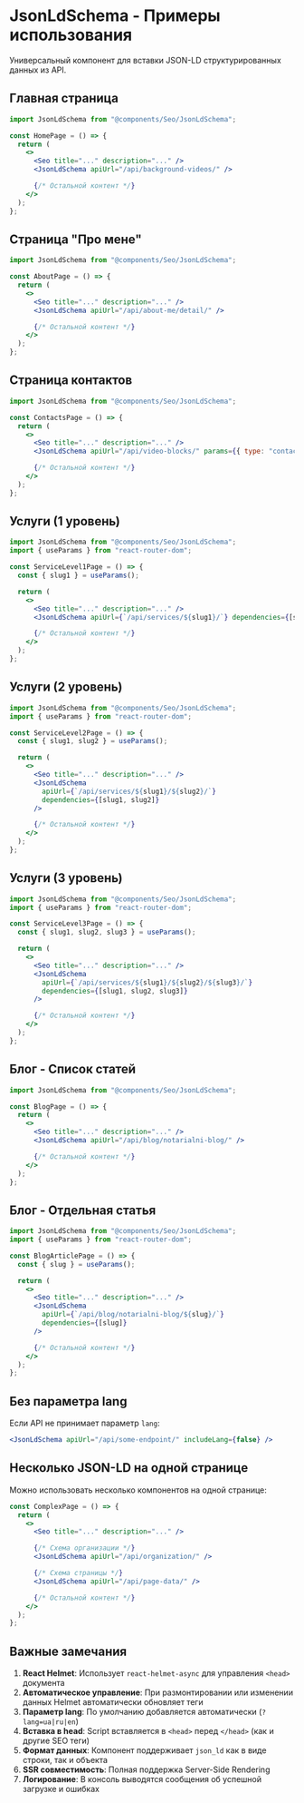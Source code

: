 # JsonLdSchema - Примеры использования

Универсальный компонент для вставки JSON-LD структурированных данных из API.

## Главная страница

```jsx
import JsonLdSchema from "@components/Seo/JsonLdSchema";

const HomePage = () => {
  return (
    <>
      <Seo title="..." description="..." />
      <JsonLdSchema apiUrl="/api/background-videos/" />

      {/* Остальной контент */}
    </>
  );
};
```

## Страница "Про мене"

```jsx
import JsonLdSchema from "@components/Seo/JsonLdSchema";

const AboutPage = () => {
  return (
    <>
      <Seo title="..." description="..." />
      <JsonLdSchema apiUrl="/api/about-me/detail/" />

      {/* Остальной контент */}
    </>
  );
};
```

## Страница контактов

```jsx
import JsonLdSchema from "@components/Seo/JsonLdSchema";

const ContactsPage = () => {
  return (
    <>
      <Seo title="..." description="..." />
      <JsonLdSchema apiUrl="/api/video-blocks/" params={{ type: "contacts" }} />

      {/* Остальной контент */}
    </>
  );
};
```

## Услуги (1 уровень)

```jsx
import JsonLdSchema from "@components/Seo/JsonLdSchema";
import { useParams } from "react-router-dom";

const ServiceLevel1Page = () => {
  const { slug1 } = useParams();

  return (
    <>
      <Seo title="..." description="..." />
      <JsonLdSchema apiUrl={`/api/services/${slug1}/`} dependencies={[slug1]} />

      {/* Остальной контент */}
    </>
  );
};
```

## Услуги (2 уровень)

```jsx
import JsonLdSchema from "@components/Seo/JsonLdSchema";
import { useParams } from "react-router-dom";

const ServiceLevel2Page = () => {
  const { slug1, slug2 } = useParams();

  return (
    <>
      <Seo title="..." description="..." />
      <JsonLdSchema
        apiUrl={`/api/services/${slug1}/${slug2}/`}
        dependencies={[slug1, slug2]}
      />

      {/* Остальной контент */}
    </>
  );
};
```

## Услуги (3 уровень)

```jsx
import JsonLdSchema from "@components/Seo/JsonLdSchema";
import { useParams } from "react-router-dom";

const ServiceLevel3Page = () => {
  const { slug1, slug2, slug3 } = useParams();

  return (
    <>
      <Seo title="..." description="..." />
      <JsonLdSchema
        apiUrl={`/api/services/${slug1}/${slug2}/${slug3}/`}
        dependencies={[slug1, slug2, slug3]}
      />

      {/* Остальной контент */}
    </>
  );
};
```

## Блог - Список статей

```jsx
import JsonLdSchema from "@components/Seo/JsonLdSchema";

const BlogPage = () => {
  return (
    <>
      <Seo title="..." description="..." />
      <JsonLdSchema apiUrl="/api/blog/notarialni-blog/" />

      {/* Остальной контент */}
    </>
  );
};
```

## Блог - Отдельная статья

```jsx
import JsonLdSchema from "@components/Seo/JsonLdSchema";
import { useParams } from "react-router-dom";

const BlogArticlePage = () => {
  const { slug } = useParams();

  return (
    <>
      <Seo title="..." description="..." />
      <JsonLdSchema
        apiUrl={`/api/blog/notarialni-blog/${slug}/`}
        dependencies={[slug]}
      />

      {/* Остальной контент */}
    </>
  );
};
```

## Без параметра lang

Если API не принимает параметр `lang`:

```jsx
<JsonLdSchema apiUrl="/api/some-endpoint/" includeLang={false} />
```

## Несколько JSON-LD на одной странице

Можно использовать несколько компонентов на одной странице:

```jsx
const ComplexPage = () => {
  return (
    <>
      <Seo title="..." description="..." />

      {/* Схема организации */}
      <JsonLdSchema apiUrl="/api/organization/" />

      {/* Схема страницы */}
      <JsonLdSchema apiUrl="/api/page-data/" />

      {/* Остальной контент */}
    </>
  );
};
```

## Важные замечания

1. **React Helmet**: Использует `react-helmet-async` для управления `<head>` документа
2. **Автоматическое управление**: При размонтировании или изменении данных Helmet автоматически обновляет теги
3. **Параметр lang**: По умолчанию добавляется автоматически (`?lang=ua|ru|en`)
4. **Вставка в head**: Script вставляется в `<head>` перед `</head>` (как и другие SEO теги)
5. **Формат данных**: Компонент поддерживает `json_ld` как в виде строки, так и объекта
6. **SSR совместимость**: Полная поддержка Server-Side Rendering
7. **Логирование**: В консоль выводятся сообщения об успешной загрузке и ошибках
